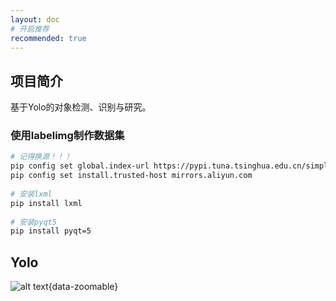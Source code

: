 ```yaml
---
layout: doc
# 开启推荐
recommended: true
---
```


## 项目简介 ##

基于Yolo的对象检测、识别与研究。  

### 使用labelimg制作数据集 ###

```bash
# 记得换源！！！
pip config set global.index-url https://pypi.tuna.tsinghua.edu.cn/simple
pip config set install.trusted-host mirrors.aliyun.com
 
# 安装lxml
pip install lxml
 
# 安装pyqt5
pip install pyqt=5
```






## Yolo ##

![alt text](/images/cmono-QQ图片20240527132356.png){data-zoomable}
